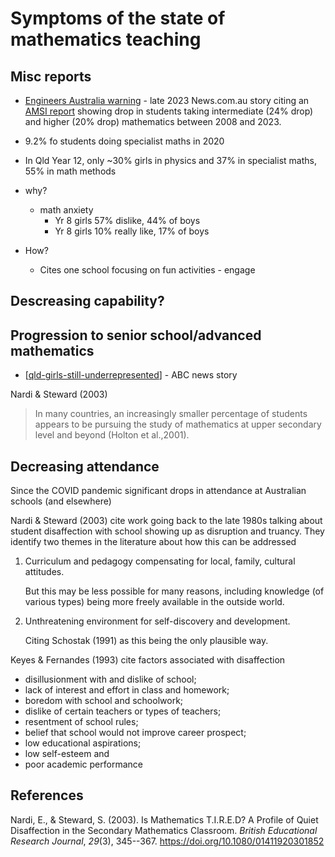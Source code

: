 # Symptoms of the state of mathematics teaching



## Misc reports

- [Engineers Australia warning](https://www.news.com.au/finance/work/careers/engineers-australia-warns-prosperity-at-risk-from-declining-capacity/news-story/d0023495db67a814e02e45fa74ae066e) - late 2023 News.com.au story citing an [AMSI report](https://amsi.org.au/?publications=year-12-participation-in-calculus-based-mathematics-subjects-takes-a-dive) showing drop in students taking intermediate (24% drop) and higher (20% drop) mathematics between 2008 and 2023.

- 9.2% fo students doing specialist maths in 2020 
- In Qld Year 12, only ~30% girls in physics and 37% in specialist maths, 55% in math methods
- why?
  - math anxiety 
    - Yr 8 girls 57% dislike, 44% of boys
    - Yr 8 girls 10% really like, 17% of boys
- How?
  - Cites one school focusing on fun activities - engage

## Descreasing capability?

## Progression to senior school/advanced mathematics

- [[qld-girls-still-underrepresented]] - ABC news story

Nardi & Steward (2003)
> In many countries, an increasingly smaller percentage of students appears to be pursuing the study of mathematics at upper secondary level and beyond (Holton et al.,2001).

## Decreasing attendance

Since the COVID pandemic significant drops in attendance at Australian schools (and elsewhere)

Nardi & Steward (2003) cite work going back to the late 1980s talking about student disaffection with school showing up as disruption and truancy. They identify two themes in the literature about how this can be addressed

1. Curriculum and pedagogy compensating for local, family, cultural attitudes.

    But this may be less possible for many reasons, including knowledge (of various types) being more freely available in the outside world.
2. Unthreatening environment for self-discovery and development.

    Citing Schostak (1991) as this being the only plausible way.

Keyes & Fernandes (1993) cite factors associated with disaffection

- disillusionment with and dislike of school; 
- lack of interest and effort in class and homework; 
- boredom with school and schoolwork; 
- dislike of certain teachers or types of teachers; 
- resentment of school rules; 
- belief that school would not improve career prospect; 
- low educational aspirations; 
- low self-esteem and 
- poor academic performance 



## References

Nardi, E., & Steward, S. (2003). Is Mathematics T.I.R.E.D? A Profile of Quiet Disaffection in the Secondary Mathematics Classroom. *British Educational Research Journal*, *29*(3), 345--367. <https://doi.org/10.1080/01411920301852>

[//begin]: # "Autogenerated link references for markdown compatibility"
[qld-girls-still-underrepresented]: qld-girls-still-underrepresented "Queensland girls still underrepresented in specialist maths despite push to increase participation - ABC News"
[//end]: # "Autogenerated link references"